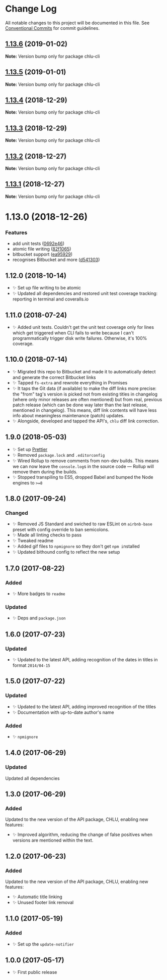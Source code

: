 # Change Log

All notable changes to this project will be documented in this file.
See [Conventional Commits](https://conventionalcommits.org) for commit guidelines.

## [1.13.6](https://bitbucket.org/codsen/codsen/src/master/packages/chlu-cli/compare/chlu-cli@1.13.5...chlu-cli@1.13.6) (2019-01-02)

**Note:** Version bump only for package chlu-cli





## [1.13.5](https://bitbucket.org/codsen/codsen/src/master/packages/chlu-cli/compare/chlu-cli@1.13.4...chlu-cli@1.13.5) (2019-01-01)

**Note:** Version bump only for package chlu-cli





## [1.13.4](https://bitbucket.org/codsen/codsen/src/master/packages/chlu-cli/compare/chlu-cli@1.13.3...chlu-cli@1.13.4) (2018-12-29)

**Note:** Version bump only for package chlu-cli





## [1.13.3](https://bitbucket.org/codsen/codsen/src/master/packages/chlu-cli/compare/chlu-cli@1.13.2...chlu-cli@1.13.3) (2018-12-29)

**Note:** Version bump only for package chlu-cli





## [1.13.2](https://bitbucket.org/codsen/codsen/src/master/packages/chlu-cli/compare/chlu-cli@1.13.1...chlu-cli@1.13.2) (2018-12-27)

**Note:** Version bump only for package chlu-cli





## [1.13.1](https://bitbucket.org/codsen/codsen/src/master/packages/chlu-cli/compare/chlu-cli@1.13.0...chlu-cli@1.13.1) (2018-12-27)

**Note:** Version bump only for package chlu-cli





# 1.13.0 (2018-12-26)


### Features

* add unit tests ([0692e46](https://bitbucket.org/codsen/codsen/src/master/packages/chlu-cli/commits/0692e46))
* atomic file writing ([82f1065](https://bitbucket.org/codsen/codsen/src/master/packages/chlu-cli/commits/82f1065))
* bitbucket support ([ea95929](https://bitbucket.org/codsen/codsen/src/master/packages/chlu-cli/commits/ea95929))
* recognises Bitbucket and more ([d541303](https://bitbucket.org/codsen/codsen/src/master/packages/chlu-cli/commits/d541303))





## 1.12.0 (2018-10-14)

- ✨ Set up file writing to be atomic
- ✨ Updated all dependencies and restored unit test coverage tracking: reporting in terminal and coveralls.io

## 1.11.0 (2018-07-24)

- ✨ Added unit tests. Couldn't get the unit test coverage only for lines which get triggered when CLI fails to write because I can't programmatically trigger disk write failures. Otherwise, it's 100% coverage.

## 1.10.0 (2018-07-14)

- ✨ Migrated this repo to Bitbucket and made it to automatically detect and generate the correct Bitbucket links
- ✨ Tapped `fs-extra` and rewrote everything in Promises
- ✨ It taps the Git data (if available) to make the diff links more precise: the "from" tag's version is picked not from existing titles in changelog (where only minor releases are often mentioned) but from real, previous patch release (which can be done way later than the last release, mentioned in changelog). This means, diff link contents will have less info about meaningless maintenance (patch) updates.
- ✨ Alongside, developed and tapped the API's, `chlu` diff link correction.

## 1.9.0 (2018-05-03)

- ✨ Set up [Prettier](https://prettier.io)
- ✨ Removed `package.lock` and `.editorconfig`
- ✨ Wired Rollup to remove comments from non-dev builds. This means we can now leave the `console.log`s in the source code — Rollup will remove them during the builds.
- ✨ Stopped transpiling to ES5, dropped Babel and bumped the Node engines to `>=8`

## 1.8.0 (2017-09-24)

### Changed

- ✨ Removed JS Standard and swiched to raw ESLint on `airbnb-base` preset with config override to ban semicolons.
- ✨ Made all linting checks to pass
- ✨ Tweaked readme
- ✨ Added gif files to `npmignore` so they don't get `npm i`nstalled
- ✨ Updated bithound config to reflect the new setup

## 1.7.0 (2017-08-22)

### Added

- ✨ More badges to `readme`

### Updated

- ✨ Deps and `package.json`

## 1.6.0 (2017-07-23)

### Updated

- ✨ Updated to the latest API, adding recognition of the dates in titles in format `2014/04-15`

## 1.5.0 (2017-07-22)

### Updated

- ✨ Updated to the latest API, adding improved recognition of the titles
- ✨ Documentation with up-to-date author's name

### Added

- ✨ `npmignore`

## 1.4.0 (2017-06-29)

### Updated

Updated all dependencies

## 1.3.0 (2017-06-29)

### Added

Updated to the new version of the API package, CHLU, enabling new features:

- ✨ Improved algorithm, reducing the change of false positives when versions are mentioned within the text.

## 1.2.0 (2017-06-23)

### Added

Updated to the new version of the API package, CHLU, enabling new features:

- ✨ Automatic title linking
- ✨ Unused footer link removal

## 1.1.0 (2017-05-19)

### Added

- ✨ Set up the `update-notifier`

## 1.0.0 (2017-05-17)

- ✨ First public release
